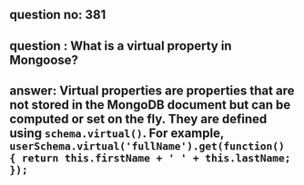 
      
## question no: 381

## question : What is a virtual property in Mongoose?

## answer: Virtual properties are properties that are not stored in the MongoDB document but can be computed or set on the fly. They are defined using `schema.virtual()`. For example, `userSchema.virtual('fullName').get(function() { return this.firstName + ' ' + this.lastName; });`
      